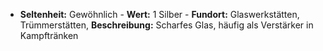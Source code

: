  - **Seltenheit:** Gewöhnlich - **Wert:** 1 Silber - **Fundort:** Glaswerkstätten, Trümmerstätten, **Beschreibung:** Scharfes Glas, häufig als Verstärker in Kampftränken